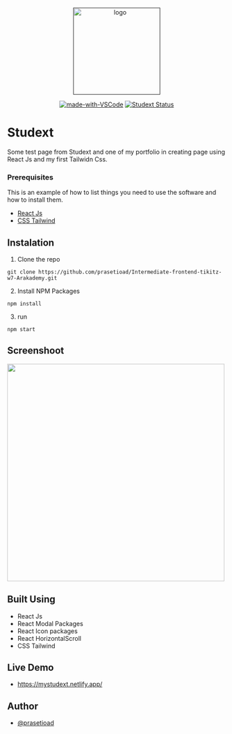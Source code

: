<p align="center">
  <a href="" rel="noopener">
 <img height=200 src="https://www.studext.id/logo-studext.png" alt="logo" ></a>
</p>
<div align="center">
  
[![made-with-VSCode](https://img.shields.io/badge/Made%20for-VSCode-1f425f.svg)](https://code.visualstudio.com/)
[![Studext Status](https://api.netlify.com/api/v1/badges/3e5e5f0e-297c-4bbe-85d7-12793c76f338/deploy-status)](https://mystudext.netlify.app/)   
</div>
  
# Studext
Some test page from Studext and one of my portfolio in creating page using React Js and my first Tailwidn Css.

### Prerequisites

This is an example of how to list things you need to use the software and how to install them.
* [React Js](https://reactjs.org/)
* [CSS Tailwind](https://tailwindcss.com/)


## Instalation
1. Clone the repo

```
git clone https://github.com/prasetioad/Intermediate-frontend-tikitz-w7-Arakademy.git

```
2. Install NPM Packages 
```
npm install
```

3. run
``` 
npm start 
```

## Screenshoot
<p float="left">
<img src="https://user-images.githubusercontent.com/66661143/124896411-9ab6db80-e007-11eb-983c-2c482f59bebe.jpg"  height="500"> 
</p>

## Built Using
* React Js
* React Modal Packages
* React Icon packages
* React HorizontalScroll
* CSS Tailwind

## Live Demo
* https://mystudext.netlify.app/

## Author
* [@prasetioad](https://github.com/prasetioad)
